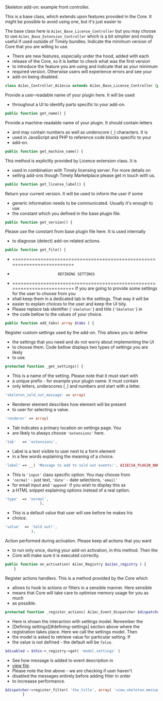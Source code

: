 Skeleton add-on: example front controller.

This is a base class, which extends upon features provided in the Core.
It might be possible to avoid using one, but it's just easier to

The base class here is `Ai1ec_Base_License_Controller` but you may
choose to use `Ai1ec_Base_Extension_Controller` which is a bit simplier
and mostly useful if used outside of Timely bundles.
Indicate the minimum version of Core that you are willing to use.
* There are new features, especially under the hood, added with each
* release of the Core, so it is better to check what was the first version
* to introduce the feature you are using and indicate that as your minimum
* required version. Otherwise users will experience errors and see your
* add-on being disabled.
```php
class Ai1ec_Controller_Ai1ecsa extends Ai1ec_Base_License_Controller {public function minimum_core_required() {
```
Provide a user-readable name of your plugin here. It will be used
* throughout a UI to identify parts specific to your add-on.
```php
public function get_name() {
```
Provide a machine-readable name of your plugin. It should contain letters
* and may contain numbers as well as underscore (`_`) characters. It is
* used in JavaScript and PHP to reference code blocks specific to your
* add-on.
```php
public function get_machine_name() {
```
This method is explicitly provided by Licence extension class. It is
* used in combination with Timely licensing server. For more details on
* selling add-ons though Timely Marketplace please get in touch with us.
```php
public function get_license_label() {
```
Return your current version. It will be used to inform the user if some
* generic information needs to be communicated. Usually it's enough to use
* the constant which you defined in the base plugin file.
```php
public function get_version() {
```
Please use the constant from base plugin file here. It is used internally
* to diagnose (detect) add-on related actions.
```php
public function get_file() {
```
* =========================================================================
*                          DEFINING SETTINGS
* =========================================================================
If you are going to provide some settings for the user to choose from you
* shall keep them in a dedicated tab in the settings. That way it will be
* easier to explain choices to the user and keep the UI tidy.
* Please replace tab identifier (`'skeleton'`) and title (`'Skeleton'`) in
* the code bellow to the values of your choice.
```php
public function add_tabs( array $tabs ) {
```
Register custom settings used by the add-on. This allows you to define
* the settings that you need and do not worry about implementing the UI
* to choose them. Code bellow displays two types of settings you are likely
* to use.
```php
protected function _get_settings() {
```
* This is a name of the setting. Please note that it must start with
* a unique prefix - for example your plugin name. It must contain
* only letters, underscores (`_`) and numbers and start with a letter.
```php
'skeleton_sold_out_message' => array(
```
* Renderer element describes how element will be present
* to user for selecting a value.
```php
'renderer' => array(
```
* Tab indicates a primary location on settings page. You
* are likely to always choose `'extensions'` here.
```php
'tab'   => 'extensions',
```
* Label is a text visible to user next to a form element
* in a few words explaining the meaning of a choice.
```php
'label' => __( 'Message to add to sold out events:', AI1ECSA_PLUGIN_NAME ),
```
* This is `'input'` class specific option. You may choose from
* `'normal'` - just text, `'date'` - date selections, `'email'`
* for email input and `'append'` if you wish to display this as
* a HTML snippet explaining options instead of a real option.
```php
'type'  => 'normal',
				),
```
* This is a default value that user will see before he makes his
* choice.
```php
'value'  => 'Sold out!',
			),
```
Action performed during activation. Please keep all actions that you want
* to run only once, during your add-on activation, in this method. Then the
* Core will make sure it is executed correctly.
```php
public function on_activation( Ai1ec_Registry $ai1ec_registry ) {
	}
```
Register actions handlers. This is a method provided by the Core which
* allows to hook to actions or filters in a sensible manner. Here sensible
* means that Core will take care to optimise memory usage for you as much
* as possible.
```php
protected function _register_actions( Ai1ec_Event_Dispatcher $dispatcher ) {
```
* Here is shown the interaction with settings model. Remember the
* [Defining settings][#defining-settings] section above where the
* registration takes place. Here we call the settings model. Then
* the model is asked to retrieve value for particular setting. If
* the value is not defined - the default will be `false`.
```php
$disabled = $this->_registry->get( 'model.settings' )
```
* See how message is added to event description in
* [view file](message.md).
* Please note the line above - we are checking if user haven't
* disabled the messages entirely before adding filter in order
* to increaase performance.
```php
$dispatcher->register_filter( 'the_title', array( 'view.skeleton.message', 'filter_title' ), 10, 2 );
        }
```